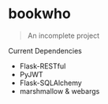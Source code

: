 # bookwho
> An incomplete project

Current Dependencies

- Flask-RESTful 
- PyJWT
- Flask-SQLAlchemy
- marshmallow & webargs

